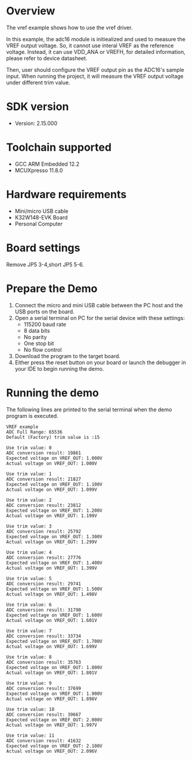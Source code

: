 Overview
========
The vref example shows how to use the vref driver.

In this example, the adc16 module is initiealized and used to measure the VREF output voltage. So, it cannot use interal
VREF as the reference voltage. Instead, it can use VDD_ANA or VREFH, for detailed information, please refer to device
datasheet.

Then, user should configure the VREF output pin as the ADC16's sample input. When running the project, it will measure
the VREF output voltage under different trim value.

SDK version
===========
- Version: 2.15.000

Toolchain supported
===================
- GCC ARM Embedded  12.2
- MCUXpresso  11.8.0

Hardware requirements
=====================
- Mini/micro USB cable
- K32W148-EVK Board
- Personal Computer

Board settings
==============
Remove JP5 3-4,short JP5 5-6.

Prepare the Demo
================
1. Connect the micro and mini USB cable between the PC host and the USB ports on the board.
2. Open a serial terminal on PC for the serial device with these settings:
    - 115200 baud rate
    - 8 data bits
    - No parity
    - One stop bit
    - No flow control
3. Download the program to the target board.
4. Either press the reset button on your board or launch the debugger in your IDE to begin running
   the demo.

Running the demo
================
The following lines are printed to the serial terminal when the demo program is executed.
~~~~~~~~~~~~~~~~~~~~~~~~~~~~~~~~~~~~~~~~~~~~~~~~~~~~~
VREF example
ADC Full Range: 65536
Default (Factory) trim value is :15

Use trim value: 0
ADC conversion result: 19861
Expected voltage on VREF_OUT: 1.000V
Actual voltage on VREF_OUT: 1.000V

Use trim value: 1
ADC conversion result: 21827
Expected voltage on VREF_OUT: 1.100V
Actual voltage on VREF_OUT: 1.099V

Use trim value: 2
ADC conversion result: 23812
Expected voltage on VREF_OUT: 1.200V
Actual voltage on VREF_OUT: 1.199V

Use trim value: 3
ADC conversion result: 25792
Expected voltage on VREF_OUT: 1.300V
Actual voltage on VREF_OUT: 1.299V

Use trim value: 4
ADC conversion result: 27776
Expected voltage on VREF_OUT: 1.400V
Actual voltage on VREF_OUT: 1.399V

Use trim value: 5
ADC conversion result: 29741
Expected voltage on VREF_OUT: 1.500V
Actual voltage on VREF_OUT: 1.498V

Use trim value: 6
ADC conversion result: 31790
Expected voltage on VREF_OUT: 1.600V
Actual voltage on VREF_OUT: 1.601V

Use trim value: 7
ADC conversion result: 33734
Expected voltage on VREF_OUT: 1.700V
Actual voltage on VREF_OUT: 1.699V

Use trim value: 8
ADC conversion result: 35763
Expected voltage on VREF_OUT: 1.800V
Actual voltage on VREF_OUT: 1.801V

Use trim value: 9
ADC conversion result: 37699
Expected voltage on VREF_OUT: 1.900V
Actual voltage on VREF_OUT: 1.898V

Use trim value: 10
ADC conversion result: 39667
Expected voltage on VREF_OUT: 2.000V
Actual voltage on VREF_OUT: 1.997V

Use trim value: 11
ADC conversion result: 41632
Expected voltage on VREF_OUT: 2.100V
Actual voltage on VREF_OUT: 2.096V

~~~~~~~~~~~~~~~~~~~~~~~~~~~~~~~~~~~~~~~~~~~~~~~~~~~~~
